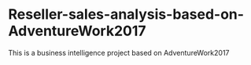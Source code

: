 # Reseller-sales-analysis-based-on-AdventureWork2017
This is a business intelligence project based on AdventureWork2017
